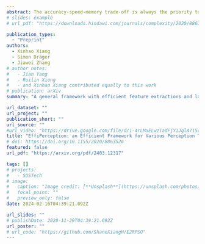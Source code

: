 ```yaml
---
abstract: The accuracy-speed-memory trade-off is always the priority to consider for several computer vision perception tasks. Previous methods mainly focus on a single or small couple of these tasks, such as creating effective data augmentation, feature extractor, learning strategies, etc. These approaches, however, could be inherently task-specific:their proposed model performance may depend on a specific perception task or a dataset. Targeting to explore common learning patterns and increasing the module robustness, we propose the EffiPerception framework. It could achieve great accuracy-speed performance with relatively low memory cost under several perception tasks:2D Object Detection, 3D Object Detection, 2D Instance Segmentation, and 3D Point Cloud Segmentation. Overall, the framework consists of three parts:(1) Efficient Feature Extractors, which extract the input features for each modality. (2) Efficient Layers, plug-in plug-out layers that further process the feature representation, aggregating core learned information while pruning noisy proposals. (3) The EffiOptim, an 8-bit optimizer to further cut down the computational cost and facilitate performance stability. Extensive experiments on the KITTI, semantic-KITTI, and COCO datasets revealed that EffiPerception could show great accuracy-speed-memory overall performance increase within the four detection and segmentation tasks, in comparison to earlier, well-respected methods.
# slides: example
# url_pdf: "https://downloads.hindawi.com/journals/complexity/2020/8863526.pdf"

publication_types:
  - "Preprint"
authors:
  - Xinhao Xiang
  - Simon Dräger
  - Jiawei Zhang
# author_notes:
#   - Jian Yang
#   - Ruilin Xiong
#   - and Xinhao Xiang contributed equally to this work
# publication: arXiv 
summary: "A general framework with efficient feature extractions and layers (Sparse Down-Sampling, Global Spatial Aggregation). It achieves great accuracy-speed performance with relatively low memory cost under several perception tasks (including 3D/2D detection/segmentation)."

url_dataset: ""
url_project: ""
publication_short: ""
url_source: ""
#url_video: "https://drive.google.com/file/d/1-4rLMaELwzTadFjY1JglA715cdTOvUFk/view?usp=sharing"
title: "EffiPerception: an Efficient Framework for Various Perception Tasks"
# doi: https://doi.org/10.1155/2020/8863526
featured: false
url_pdf: "https://arxiv.org/pdf/2403.12317"

tags: []
# projects:
#   - SUSTech
# image:
#   caption: "Image credit: [**Unsplash**](https://unsplash.com/photos/pLCdAaMFLTE)"
#   focal_point: ""
#   preview_only: false
date: 2024-02-16T04:39:21.092Z

url_slides: ""
# publishDate: 2020-11-29T04:39:21.092Z
url_poster: ""
# url_code: "https://github.com/ShaneXiangH/E2RPSO"
---
```


<!-- {{% callout note %}}
Click the *Cite* button above to demo the feature to enable visitors to import publication metadata into their reference management software.
{{% /callout %}}

{{% callout note %}}
Create your slides in Markdown - click the *Slides* button to check out the example.
{{% /callout %}} -->

<!-- Supplementary notes can be added here, including [code, math, and images](https://wowchemy.com/docs/writing-markdown-latex/). -->
